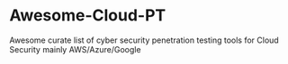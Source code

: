# Awesome-Cloud-PT
Awesome curate list of cyber security penetration testing tools for Cloud Security mainly AWS/Azure/Google
